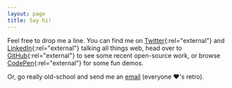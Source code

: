 ```yaml
---
layout: page
title: Say hi!
---
```


Feel free to drop me a line. You can find me on [Twitter](https://twitter.com/allthingssmitty){:rel="external"} and [LinkedIn](https://linkedin.com/in/allthingssmitty){:rel="external"} talking all things web, head over to [GitHub](https://github.com/AllThingsSmitty/){:rel="external"} to see some recent open-source work, or browse [CodePen](http://codepen.io/AllThingsSmitty/){:rel="external"} for some fun demos.

Or, go really old-school and send me an [email](mailto:matt@allthingssmitty.com) (everyone <span aria-label="heavy black heart">&#x2764;'s</span> retro).
